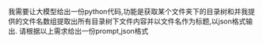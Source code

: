 我需要让大模型给出一份python代码,功能是获取某个文件夹下的目录树和并我提供的文件名数组提取出所有目录树下文件内容并以文件名作为标题,以json格式输出. 请根据以上需求给出一份prompt,json格式